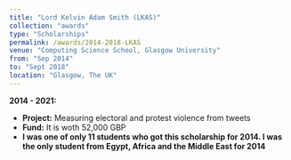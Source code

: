 ```yaml
---
title: "Lord Kelvin Adam Smith (LKAS)"
collection: "awards"
type: "Scholarships"
permalink: /awards/2014-2018-LKAS
venue: "Computing Science School, Glasgow University"
from: "Sep 2014"
to: "Sept 2018"
location: "Glasgow, The UK"
---
```

<b> 2014 - 2021: </b>
* <b>Project:</b> Measuring electoral and protest violence from tweets
* <b>Fund:</b> It is woth 52,000 GBP
* <b>I was one of only 11 students who got this scholarship for 2014.
    I was the only student from Egypt, Africa and the Middle East for 2014</b>



